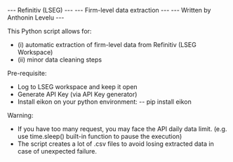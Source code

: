 
 --- Refinitiv (LSEG) ---
 --- Firm-level data extraction ---
 --- Written by Anthonin Levelu ---

This Python script allows for:

- (i) automatic extraction of firm-level data from Refinitiv (LSEG Workspace)
- (ii) minor data cleaning steps
  
Pre-requisite:

- Log to LSEG workspace and keep it open
- Generate API Key (via API Key generator)
- Install eikon on your python environment:     -- pip install eikon

 Warning:

- If you have too many request, you may face the API daily data limit. (e.g. use time.sleep() built-in function to pause the execution)
- The script creates a lot of .csv files to avoid losing extracted data in case of unexpected failure.
